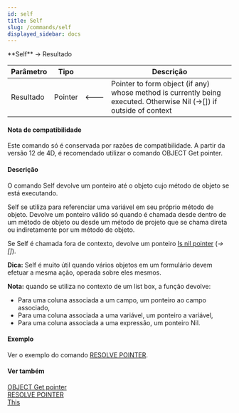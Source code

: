 ```yaml
---
id: self
title: Self
slug: /commands/self
displayed_sidebar: docs
---
```


<!--REF #_command_.Self.Syntax-->**Self**  -> Resultado<!-- END REF-->
<!--REF #_command_.Self.Params-->
| Parâmetro | Tipo |  | Descrição |
| --- | --- | --- | --- |
| Resultado | Pointer | &#x1F850; | Pointer to form object (if any) whose method is currently being executed. Otherwise Nil (->[]) if outside of context |

<!-- END REF-->

#### Nota de compatibilidade 

<!--REF #_command_.Self.Summary-->Este comando só é conservada por razões de compatibilidade.<!-- END REF--> A partir da versão 12 de 4D, é recomendado utilizar o comando OBJECT Get pointer.

#### Descrição 

O comando Self devolve um ponteiro até o objeto cujo método de objeto se está executando. 

Self se utiliza para referenciar uma variável em seu próprio método de objeto. Devolve um ponteiro válido só quando é chamada desde dentro de um método de objeto ou desde um método de projeto que se chama direta ou indiretamente por um método de objeto. 

Se Self é chamada fora de contexto, devolve um ponteiro [Is nil pointer](is-nil-pointer.md) (*\->\[\]*).

**Dica:** Self é muito útil quando vários objetos em um formulário devem efetuar a mesma ação, operada sobre eles mesmos.

**Nota:** quando se utiliza no contexto de um list box, a função devolve:

* Para uma coluna associada a um campo, um ponteiro ao campo associado,
* Para uma coluna associada a uma variável, um ponteiro a variável,
* Para uma coluna associada a uma expressão, um ponteiro Nil.

#### Exemplo 

Ver o exemplo do comando [RESOLVE POINTER](resolve-pointer.md "RESOLVE POINTER").

#### Ver também 

[OBJECT Get pointer](object-get-pointer.md)  
[RESOLVE POINTER](resolve-pointer.md)  
[This ](this.md)  